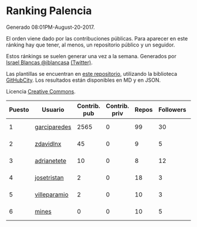 # Ranking Palencia

Generado 08:01PM-August-20-2017.

El orden viene dado por las contribuciones públicas. Para aparecer en este ránking hay que tener, al menos, un repositorio público y un seguidor.

Estos ránkings se suelen generar una vez a la semana. Generados por [Israel Blancas @iblancasa](https://github.com/iblancasa/) [(Twitter)](https://twitter.com/iblancasa).

Las plantillas se encuentran en [este repositorio](https://github.com/iblancasa/GH-Spanish-Ranking), utilizando la biblioteca [GitHubCity](https://github.com/iblancasa/GitHubCity). Los resultados están disponibles en MD y en JSON.

Licencia [Creative Commons](https://creativecommons.org/licenses/by/4.0/).

| Puesto   |  Usuario  | Contrib. pub | Contrib. priv |Repos| Followers | Desde |  Avatar  |
|----------|-----------|--------------|---------------|-----|-----------|-------|----------|
|1|[garciparedes](https://github.com/garciparedes)|2565|0|99|30|2013-10-08|![garciparedes](https://avatars1.githubusercontent.com/u/5640366)|
|2|[zdavidlnx](https://github.com/zdavidlnx)|45|0|9|5|2011-07-28|![zdavidlnx](https://avatars1.githubusercontent.com/u/944150)|
|3|[adrianetete](https://github.com/adrianetete)|10|0|8|12|2014-03-13|![adrianetete](https://avatars1.githubusercontent.com/u/6943237)|
|4|[josetristan](https://github.com/josetristan)|2|0|18|3|2011-07-15|![josetristan](https://avatars2.githubusercontent.com/u/916947)|
|5|[villeparamio](https://github.com/villeparamio)|2|0|10|3|2015-12-01|![villeparamio](https://avatars1.githubusercontent.com/u/16100827)|
|6|[mines](https://github.com/mines)|0|0|10|5|2011-03-07|![mines](https://avatars1.githubusercontent.com/u/655278)|
